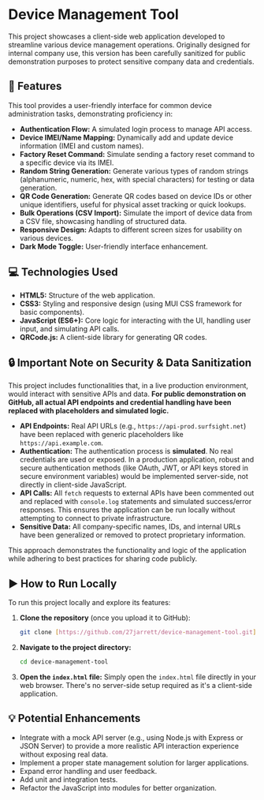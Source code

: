 # Device Management Tool

This project showcases a client-side web application developed to streamline various device management operations. Originally designed for internal company use, this version has been carefully sanitized for public demonstration purposes to protect sensitive company data and credentials.

## 🚀 Features

This tool provides a user-friendly interface for common device administration tasks, demonstrating proficiency in:

* **Authentication Flow:** A simulated login process to manage API access.
* **Device IMEI/Name Mapping:** Dynamically add and update device information (IMEI and custom names).
* **Factory Reset Command:** Simulate sending a factory reset command to a specific device via its IMEI.
* **Random String Generation:** Generate various types of random strings (alphanumeric, numeric, hex, with special characters) for testing or data generation.
* **QR Code Generation:** Generate QR codes based on device IDs or other unique identifiers, useful for physical asset tracking or quick lookups.
* **Bulk Operations (CSV Import):** Simulate the import of device data from a CSV file, showcasing handling of structured data.
* **Responsive Design:** Adapts to different screen sizes for usability on various devices.
* **Dark Mode Toggle:** User-friendly interface enhancement.

## 💻 Technologies Used

* **HTML5:** Structure of the web application.
* **CSS3:** Styling and responsive design (using MUI CSS framework for basic components).
* **JavaScript (ES6+):** Core logic for interacting with the UI, handling user input, and simulating API calls.
* **QRCode.js:** A client-side library for generating QR codes.

## 🔒 Important Note on Security & Data Sanitization

This project includes functionalities that, in a live production environment, would interact with sensitive APIs and data. **For public demonstration on GitHub, all actual API endpoints and credential handling have been replaced with placeholders and simulated logic.**

* **API Endpoints:** Real API URLs (e.g., `https://api-prod.surfsight.net`) have been replaced with generic placeholders like `https://api.example.com`.
* **Authentication:** The authentication process is **simulated**. No real credentials are used or exposed. In a production application, robust and secure authentication methods (like OAuth, JWT, or API keys stored in secure environment variables) would be implemented server-side, not directly in client-side JavaScript.
* **API Calls:** All `fetch` requests to external APIs have been commented out and replaced with `console.log` statements and simulated success/error responses. This ensures the application can be run locally without attempting to connect to private infrastructure.
* **Sensitive Data:** All company-specific names, IDs, and internal URLs have been generalized or removed to protect proprietary information.

This approach demonstrates the functionality and logic of the application while adhering to best practices for sharing code publicly.

## ▶️ How to Run Locally

To run this project locally and explore its features:

1.  **Clone the repository** (once you upload it to GitHub):
    ```bash
    git clone [https://github.com/27jarrett/device-management-tool.git](https://github.com/YourUsername/device-management-tool.git)
    ```
2.  **Navigate to the project directory:**
    ```bash
    cd device-management-tool
    ```
3.  **Open the `index.html` file:** Simply open the `index.html` file directly in your web browser. There's no server-side setup required as it's a client-side application.

## 💡 Potential Enhancements

* Integrate with a mock API server (e.g., using Node.js with Express or JSON Server) to provide a more realistic API interaction experience without exposing real data.
* Implement a proper state management solution for larger applications.
* Expand error handling and user feedback.
* Add unit and integration tests.
* Refactor the JavaScript into modules for better organization.
